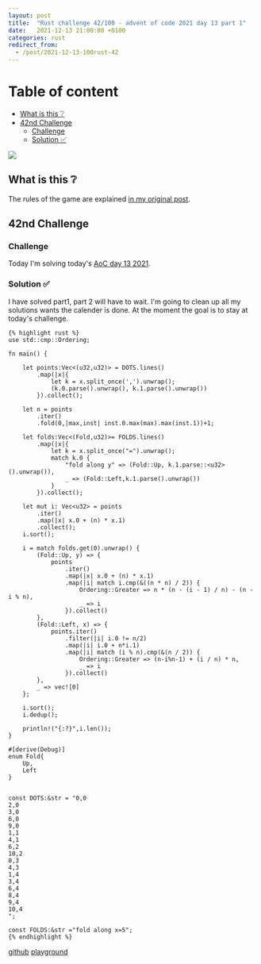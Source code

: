 ```yaml
---
layout: post
title:  "Rust challenge 42/100 - advent of code 2021 day 13 part 1"
date:   2021-12-13 21:00:00 +0100
categories: rust
redirect_from:
  - /post/2021-12-13-100rust-42
---
```



#  Table of content
<!-- MarkdownTOC autolink="true" -->

- [What is this :grey_question:](#what-is-this-grey_question)
- [42nd Challenge](#42nd-challenge)
	- [Challenge](#challenge)
	- [Solution :white_check_mark:](#solution-white_check_mark)

<!-- /MarkdownTOC -->
![](/assets/img/aoc-squid2.png)
## What is this :grey_question: 

The rules of the game are explained [in my original post](https://maebli.github.io/rust/2021/10/18/100rust.html). 

## 42nd Challenge
### Challenge

Today I'm solving today's [AoC day 13 2021](https://adventofcode.com/2021/day/13).

### Solution :white_check_mark:

I have solved part1, part 2 will have to wait. I'm going to clean up all my solutions wants the calender is done. At the moment the goal is to stay at today's challenge. 

	{% highlight rust %}
	use std::cmp::Ordering;

	fn main() {

	    let points:Vec<(u32,u32)> = DOTS.lines()
	        .map(|x|{
	            let k = x.split_once(',').unwrap();
	            (k.0.parse().unwrap(), k.1.parse().unwrap())
	        }).collect();

	    let n = points
	        .iter()
	        .fold(0,|max,inst| inst.0.max(max).max(inst.1))+1;

	    let folds:Vec<(Fold,u32)>= FOLDS.lines()
	        .map(|x|{
	            let k = x.split_once("=").unwrap();
	            match k.0 {
	                "fold along y" => (Fold::Up, k.1.parse::<u32>().unwrap()),
	                _ => (Fold::Left,k.1.parse().unwrap())
	            }
	        }).collect();

	    let mut i: Vec<u32> = points
	        .iter()
	        .map(|x| x.0 + (n) * x.1)
	        .collect();
	    i.sort();

	    i = match folds.get(0).unwrap() {
	        (Fold::Up, y) => {
	            points
	                .iter()
	                .map(|x| x.0 + (n) * x.1)
	                .map(|i| match i.cmp(&((n * n) / 2)) {
	                    Ordering::Greater => n * (n - (i - 1) / n) - (n - i % n),
	                    _ => i
	                }).collect()
	        },
	        (Fold::Left, x) => {
	            points.iter()
	                .filter(|i| i.0 != n/2)
	                .map(|i| i.0 + n*i.1)
	                .map(|i| match (i % n).cmp(&(n / 2)) {
	                    Ordering::Greater => (n-i%n-1) + (i / n) * n,
	                    _ => i
	                }).collect()
	        },
	        _ => vec![0]
	    };

	    i.sort();
	    i.dedup();

	    println!("{:?}",i.len());
	}

	#[derive(Debug)]
	enum Fold{
	    Up,
	    Left
	}


	const DOTS:&str = "0,0
	2,0
	3,0
	6,0
	9,0
	1,1
	4,1
	6,2
	10,2
	0,3
	4,3
	1,4
	3,4
	6,4
	8,4
	9,4
	10,4
	";

	const FOLDS:&str ="fold along x=5";
	{% endhighlight %}

[github](https://github.com/maebli/100rustsnippets/tree/master/aoc-2021-day13)
[playground](https://play.rust-lang.org/?version=stable&edition=2021&gist=d94d3b10ca62f0eb8f1674c1463cb8db)

